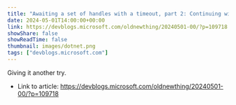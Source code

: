 ```yaml
---
title: "Awaiting a set of handles with a timeout, part 2: Continuing with two"
date: 2024-05-01T14:00:00+00:00
link: https://devblogs.microsoft.com/oldnewthing/20240501-00/?p=109718
showShare: false
showReadTime: false
thumbnail: images/dotnet.png
tags: ["devblogs.microsoft.com"]
---
```

Giving it another try.

- Link to article: https://devblogs.microsoft.com/oldnewthing/20240501-00/?p=109718